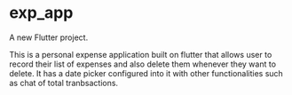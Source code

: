 # exp_app

A new Flutter project.

This is a personal expense application built on flutter that allows user to record their list of expenses and also delete them whenever they want to delete. It has a date picker configured into it with other functionalities such as chat of total tranbsactions. 